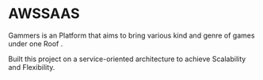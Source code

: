 # AWSSAAS
Gammers is an  Platform that aims to bring various kind and genre of games under one Roof .
<p>Built this project on a service-oriented architecture to achieve Scalability and Flexibility.
